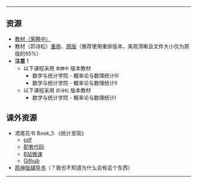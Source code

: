 <!--
## 课程总览  
- 难度评分 Nan / 10 （0 份）  
- 实用评分 Nan / 10 （0 份）  
-->

---

## 资源  
- [教材（荣腾中）](https://lz.qaiu.top/parser?url=https://cqu-openlib.lanzouh.com/iLEVg1uozm9c)  
- 教材（茆诗松）[重排](https://lz.qaiu.top/parser?url=https://cqu-openlib.lanzout.com/i5AtS1w2d89g)、[原版](https://lz.qaiu.top/parser?url=https://cqu-openlib.lanzout.com/i2kjF1w2d0aj)（推荐使用重排版本，美观清晰且文件大小仅为原版的95%）  
- **注意！**  
    - 以下课程采用 `荣腾中` 版本教材  
        - 数学与统计学院 - 概率论与数理统计Ⅲ  
        - 数学与统计学院 - 概率论与数理统计Ⅱ  
    - 以下课程采用 `茆诗松` 版本教材  
        - 数学与统计学院 - 概率论与数理统计Ⅰ  

## 课外资源
- 鸢尾花书 Book_5 《统计至简》  
    - [pdf](https://lz.qaiu.top/parser?url=https://cqu-openlib.lanzouh.com/iIiAU1uozesd)  
    - [配套代码](https://lz.qaiu.top/parser?url=https://cqu-openlib.lanzouh.com/iFLF91uoz7ra)  
    - [B站微课](https://space.bilibili.com/513194466)  
    - [Github](https://github.com/Visualize-ML/Book5_Essentials-of-Probability-and-Statistics)  
- [原神版辅导书](https://lz.qaiu.top/parser?url=https://cqu-openlib.lanzouh.com/iCeUQ1uozfef)（？我也不知道为什么会有这个东西）  

---

<!--
## 教师们  
- #### 黎雅莲  
    - 内容评分 10/10 （1 份）  
    - 分数评分 10/10 （1 份）  
    - 对该老师的评价：  
        `
        数院美貌与实力并存的老师，概率论与数理统计课程小组人气大top！但是老师不喜欢回消息，但是还是满昏！
        `  
- #### 曹术存  
    - 内容评分 10/10 （1 份）  
    - 分数评分 10/10 （1 份）  
    - 对该老师的评价：  
        `
        曹术存老师是我就读三年以来遇到的讲课水平最高的老师，讲课特别特别有逻辑，把整门课涉及到的知识点能够前后勾连起来，还能把相关理论为什么提出和产生讲得很清楚，这对于一门抽象的数学学科来说真的很厉害，甚至曹术存老师还影响了我后来所有课程的学习方式。但是不适合不喜欢上课喜欢自主学习的同学，因为签到方式很严格，不可能可以逃过去。
        ` @ LXH  
-->